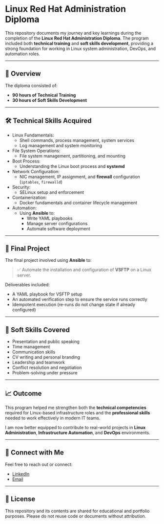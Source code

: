 # Linux Red Hat Administration Diploma

This repository documents my journey and key learnings during the completion of the **Linux Red Hat Administration Diploma**. The program included both **technical training** and **soft skills development**, providing a strong foundation for working in Linux system administration, DevOps, and automation roles.

---

## 🧠 Overview

The diploma consisted of:

- **90 hours of Technical Training**
- **30 hours of Soft Skills Development**

---

## 🛠️ Technical Skills Acquired

- Linux Fundamentals:
  - Shell commands, process management, system services
  - Log management and system monitoring
- File System Operations:
  - File system management, partitioning, and mounting
- Boot Process:
  - Understanding the Linux boot process and **systemd**
- Network Configuration:
  - NIC management, IP assignment, and **firewall** configuration (`iptables`, `firewalld`)
- Security:
  - SELinux setup and enforcement
- Containerization:
  - Docker fundamentals and container lifecycle management
- Automation:
  - Using **Ansible** to:
    - Write YAML playbooks
    - Manage server configurations
    - Automate software deployment

---

## 📂 Final Project

The final project involved using **Ansible** to:

> ✅ Automate the installation and configuration of **VSFTP** on a Linux server.

Deliverables included:
- A YAML playbook for VSFTP setup
- An automated verification step to ensure the service runs correctly
- Idempotent execution (re-runs do not change state if already configured)

---

## 💬 Soft Skills Covered

- Presentation and public speaking
- Time management
- Communication skills
- CV writing and personal branding
- Leadership and teamwork
- Conflict resolution and negotiation
- Problem-solving under pressure

---

## 📈 Outcome

This program helped me strengthen both the **technical competencies** required for Linux-based infrastructure roles and the **professional skills** needed to work effectively in modern IT teams.

I am now better equipped to contribute to real-world projects in **Linux Administration**, **Infrastructure Automation**, and **DevOps** environments.

---

## 🔗 Connect with Me

Feel free to reach out or connect:

- [LinkedIn](https://www.linkedin.com/in/your-profile)
- [Email](mailto:your.email@example.com)

---

## 📜 License

This repository and its contents are shared for educational and portfolio purposes. Please do not reuse code or documents without attribution.
